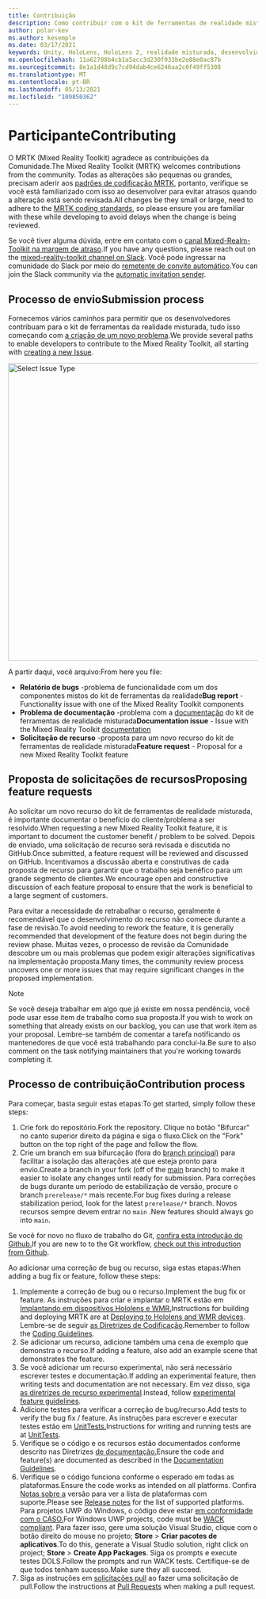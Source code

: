 ```yaml
---
title: Contribuição
description: Como contribuir com o kit de ferramentas de realidade misturada
author: polar-kev
ms.author: kesemple
ms.date: 03/17/2021
keywords: Unity, HoloLens, HoloLens 2, realidade misturada, desenvolvimento, MRTK, relatório de bugs,
ms.openlocfilehash: 11a62708b4cb1a5acc3d230f933be2e88e0ac87b
ms.sourcegitcommit: 8e1a1d48d9c7cd94dab4ce6246aa2c0f49ff5308
ms.translationtype: MT
ms.contentlocale: pt-BR
ms.lasthandoff: 05/13/2021
ms.locfileid: "109850362"
---
```

# <a name="contributing"></a><span data-ttu-id="a6f89-104">Participante</span><span class="sxs-lookup"><span data-stu-id="a6f89-104">Contributing</span></span>

<span data-ttu-id="a6f89-105">O MRTK (Mixed Reality Toolkit) agradece as contribuições da Comunidade.</span><span class="sxs-lookup"><span data-stu-id="a6f89-105">The Mixed Reality Toolkit (MRTK) welcomes contributions from the community.</span></span> <span data-ttu-id="a6f89-106">Todas as alterações são pequenas ou grandes, precisam aderir aos [padrões de codificação MRTK](coding-guidelines.md), portanto, verifique se você está familiarizado com isso ao desenvolver para evitar atrasos quando a alteração está sendo revisada.</span><span class="sxs-lookup"><span data-stu-id="a6f89-106">All changes be they small or large, need to adhere to the [MRTK coding standards](coding-guidelines.md), so please ensure you are familiar with these while developing to avoid delays when the change is being reviewed.</span></span>

<span data-ttu-id="a6f89-107">Se você tiver alguma dúvida, entre em contato com o [canal Mixed-Realm-Toolkit na margem de atraso](https://holodevelopers.slack.com/messages/C2H4HT858).</span><span class="sxs-lookup"><span data-stu-id="a6f89-107">If you have any questions, please reach out on the [mixed-reality-toolkit channel on Slack](https://holodevelopers.slack.com/messages/C2H4HT858).</span></span>
<span data-ttu-id="a6f89-108">Você pode ingressar na comunidade do Slack por meio do [remetente de convite automático](https://holodevelopersslack.azurewebsites.net/).</span><span class="sxs-lookup"><span data-stu-id="a6f89-108">You can join the Slack community via the [automatic invitation sender](https://holodevelopersslack.azurewebsites.net/).</span></span>

## <a name="submission-process"></a><span data-ttu-id="a6f89-109">Processo de envio</span><span class="sxs-lookup"><span data-stu-id="a6f89-109">Submission process</span></span>

<span data-ttu-id="a6f89-110">Fornecemos vários caminhos para permitir que os desenvolvedores contribuam para o kit de ferramentas da realidade misturada, tudo isso começando com [a criação de um novo problema](https://github.com/Microsoft/MixedRealityToolkit-Unity/issues/new/choose).</span><span class="sxs-lookup"><span data-stu-id="a6f89-110">We provide several paths to enable developers to contribute to the Mixed Reality Toolkit, all starting with [creating a new Issue](https://github.com/Microsoft/MixedRealityToolkit-Unity/issues/new/choose).</span></span>

<img src="../features/images/contributing/SelectIssueType.png" width="600" alt="Select Issue Type">

<span data-ttu-id="a6f89-111">A partir daqui, você arquivo:</span><span class="sxs-lookup"><span data-stu-id="a6f89-111">From here you file:</span></span>

- <span data-ttu-id="a6f89-112">**Relatório de bugs** -problema de funcionalidade com um dos componentes mistos do kit de ferramentas da realidade</span><span class="sxs-lookup"><span data-stu-id="a6f89-112">**Bug report** - Functionality issue with one of the Mixed Reality Toolkit components</span></span>
- <span data-ttu-id="a6f89-113">**Problema de documentação** -problema com a [documentação](https://microsoft.github.io/MixedRealityToolkit-Unity) do kit de ferramentas de realidade misturada</span><span class="sxs-lookup"><span data-stu-id="a6f89-113">**Documentation issue** - Issue with the Mixed Reality Toolkit [documentation](https://microsoft.github.io/MixedRealityToolkit-Unity)</span></span>
- <span data-ttu-id="a6f89-114">**Solicitação de recurso** -proposta para um novo recurso do kit de ferramentas de realidade misturada</span><span class="sxs-lookup"><span data-stu-id="a6f89-114">**Feature request** - Proposal for a new Mixed Reality Toolkit feature</span></span>

## <a name="proposing-feature-requests"></a><span data-ttu-id="a6f89-115">Proposta de solicitações de recursos</span><span class="sxs-lookup"><span data-stu-id="a6f89-115">Proposing feature requests</span></span>

<span data-ttu-id="a6f89-116">Ao solicitar um novo recurso do kit de ferramentas de realidade misturada, é importante documentar o benefício do cliente/problema a ser resolvido.</span><span class="sxs-lookup"><span data-stu-id="a6f89-116">When requesting a new Mixed Reality Toolkit feature, it is important to document the customer benefit / problem to be solved.</span></span> <span data-ttu-id="a6f89-117">Depois de enviado, uma solicitação de recurso será revisada e discutida no GitHub.</span><span class="sxs-lookup"><span data-stu-id="a6f89-117">Once submitted, a feature request will be reviewed and discussed on GitHub.</span></span> <span data-ttu-id="a6f89-118">Incentivamos a discussão aberta e construtivas de cada proposta de recurso para garantir que o trabalho seja benéfico para um grande segmento de clientes.</span><span class="sxs-lookup"><span data-stu-id="a6f89-118">We encourage open and constructive discussion of each feature proposal to ensure that the work is beneficial to a large segment of customers.</span></span>

<span data-ttu-id="a6f89-119">Para evitar a necessidade de retrabalhar o recurso, geralmente é recomendável que o desenvolvimento do recurso não comece durante a fase de revisão.</span><span class="sxs-lookup"><span data-stu-id="a6f89-119">To avoid needing to rework the feature, it is generally recommended that development of the feature does not begin during the review phase.</span></span> <span data-ttu-id="a6f89-120">Muitas vezes, o processo de revisão da Comunidade descobre um ou mais problemas que podem exigir alterações significativas na implementação proposta.</span><span class="sxs-lookup"><span data-stu-id="a6f89-120">Many times, the community review process uncovers one or more issues that may require significant changes in the proposed implementation.</span></span>

> [!NOTE]
> <span data-ttu-id="a6f89-121">Se você deseja trabalhar em algo que já existe em nossa pendência, você pode usar esse item de trabalho como sua proposta.</span><span class="sxs-lookup"><span data-stu-id="a6f89-121">If you wish to work on something that already exists on our backlog, you can use that work item as your proposal.</span></span> <span data-ttu-id="a6f89-122">Lembre-se também de comentar a tarefa notificando os mantenedores de que você está trabalhando para concluí-la.</span><span class="sxs-lookup"><span data-stu-id="a6f89-122">Be sure to also comment on the task notifying maintainers that you're working towards completing it.</span></span>

## <a name="contribution-process"></a><span data-ttu-id="a6f89-123">Processo de contribuição</span><span class="sxs-lookup"><span data-stu-id="a6f89-123">Contribution process</span></span>

<span data-ttu-id="a6f89-124">Para começar, basta seguir estas etapas:</span><span class="sxs-lookup"><span data-stu-id="a6f89-124">To get started, simply follow these steps:</span></span>

1. <span data-ttu-id="a6f89-125">Crie fork do repositório.</span><span class="sxs-lookup"><span data-stu-id="a6f89-125">Fork the repository.</span></span> <span data-ttu-id="a6f89-126">Clique no botão "Bifurcar" no canto superior direito da página e siga o fluxo.</span><span class="sxs-lookup"><span data-stu-id="a6f89-126">Click on the "Fork" button on the top right of the page and follow the flow.</span></span>
1. <span data-ttu-id="a6f89-127">Crie um branch em sua bifurcação (fora do [branch principal)](https://github.com/microsoft/mixedrealitytoolkit-unity/tree/main) para facilitar a isolação das alterações até que esteja pronto para envio.</span><span class="sxs-lookup"><span data-stu-id="a6f89-127">Create a branch in your fork (off of the [main](https://github.com/microsoft/mixedrealitytoolkit-unity/tree/main) branch) to make it easier to isolate any changes until ready for submission.</span></span> <span data-ttu-id="a6f89-128">Para correções de bugs durante um período de estabilização de versão, procure o branch `prerelease/*` mais recente.</span><span class="sxs-lookup"><span data-stu-id="a6f89-128">For bug fixes during a release stabilization period, look for the latest `prerelease/*` branch.</span></span> <span data-ttu-id="a6f89-129">Novos recursos sempre devem entrar no `main` .</span><span class="sxs-lookup"><span data-stu-id="a6f89-129">New features should always go into `main`.</span></span>

<span data-ttu-id="a6f89-130">Se você for novo no fluxo de trabalho do Git, [confira esta introdução do Github.](https://guides.github.com/activities/hello-world/)</span><span class="sxs-lookup"><span data-stu-id="a6f89-130">If you are new to to the Git workflow, [check out this introduction from Github](https://guides.github.com/activities/hello-world/).</span></span>

<span data-ttu-id="a6f89-131">Ao adicionar uma correção de bug ou recurso, siga estas etapas:</span><span class="sxs-lookup"><span data-stu-id="a6f89-131">When adding a bug fix or feature, follow these steps:</span></span>

1. <span data-ttu-id="a6f89-132">Implemente a correção de bug ou o recurso.</span><span class="sxs-lookup"><span data-stu-id="a6f89-132">Implement the bug fix or feature.</span></span> <span data-ttu-id="a6f89-133">As instruções para criar e implantar o MRTK estão em [Implantando em dispositivos Hololens e WMR.](../supported-devices/wmr-mrtk.md)</span><span class="sxs-lookup"><span data-stu-id="a6f89-133">Instructions for building and deploying MRTK are at [Deploying to Hololens and WMR devices](../supported-devices/wmr-mrtk.md).</span></span> <span data-ttu-id="a6f89-134">Lembre-se de seguir [as Diretrizes de Codificação](../contributing/coding-guidelines.md).</span><span class="sxs-lookup"><span data-stu-id="a6f89-134">Remember to follow the [Coding Guidelines](../contributing/coding-guidelines.md).</span></span>
1. <span data-ttu-id="a6f89-135">Se adicionar um recurso, adicione também uma cena de exemplo que demonstra o recurso.</span><span class="sxs-lookup"><span data-stu-id="a6f89-135">If adding a feature, also add an example scene that demonstrates the feature.</span></span>
1. <span data-ttu-id="a6f89-136">Se você adicionar um recurso experimental, não será necessário escrever testes e documentação.</span><span class="sxs-lookup"><span data-stu-id="a6f89-136">If adding an experimental feature, then writing tests and documentation are not necessary.</span></span> <span data-ttu-id="a6f89-137">Em vez disso, siga [as diretrizes de recurso experimental](../contributing/experimental-features.md).</span><span class="sxs-lookup"><span data-stu-id="a6f89-137">Instead, follow [experimental feature guidelines](../contributing/experimental-features.md).</span></span>
1. <span data-ttu-id="a6f89-138">Adicione testes para verificar a correção de bug/recurso.</span><span class="sxs-lookup"><span data-stu-id="a6f89-138">Add tests to verify the bug fix / feature.</span></span> <span data-ttu-id="a6f89-139">As instruções para escrever e executar testes estão em [UnitTests.](../contributing/unit-tests.md)</span><span class="sxs-lookup"><span data-stu-id="a6f89-139">Instructions for writing and running tests are at [UnitTests](../contributing/unit-tests.md).</span></span>
1. <span data-ttu-id="a6f89-140">Verifique se o código e os recursos estão documentados conforme descrito nas Diretrizes [de documentação.](../contributing/documentation-guide.md)</span><span class="sxs-lookup"><span data-stu-id="a6f89-140">Ensure the code and feature(s) are documented as described in the [Documentation Guidelines](../contributing/documentation-guide.md).</span></span>
1. <span data-ttu-id="a6f89-141">Verifique se o código funciona conforme o esperado em todas as plataformas.</span><span class="sxs-lookup"><span data-stu-id="a6f89-141">Ensure the code works as intended on all platforms.</span></span> <span data-ttu-id="a6f89-142">Confira [Notas sobre a](../release-notes/mrtk-26-release-notes.md) versão para ver a lista de plataformas com suporte.</span><span class="sxs-lookup"><span data-stu-id="a6f89-142">Please see [Release notes](../release-notes/mrtk-26-release-notes.md) for the list of supported platforms.</span></span> <span data-ttu-id="a6f89-143">Para projetos UWP do Windows, o código deve estar [em conformidade com o CASO.](https://developer.microsoft.com/windows/develop/app-certification-kit)</span><span class="sxs-lookup"><span data-stu-id="a6f89-143">For Windows UWP projects, code must be [WACK compliant](https://developer.microsoft.com/windows/develop/app-certification-kit).</span></span> <span data-ttu-id="a6f89-144">Para fazer isso, gere uma solução Visual Studio, clique com o botão direito do mouse no projeto; **Store**  >  **Criar pacotes de aplicativos**.</span><span class="sxs-lookup"><span data-stu-id="a6f89-144">To do this, generate a Visual Studio solution, right click on project; **Store** > **Create App Packages**.</span></span> <span data-ttu-id="a6f89-145">Siga os prompts e execute testes DOLS.</span><span class="sxs-lookup"><span data-stu-id="a6f89-145">Follow the prompts and run WACK tests.</span></span> <span data-ttu-id="a6f89-146">Certifique-se de que todos tenham sucesso.</span><span class="sxs-lookup"><span data-stu-id="a6f89-146">Make sure they all succeed.</span></span>
1. <span data-ttu-id="a6f89-147">Siga as instruções em [solicitações pull](../contributing/pull-requests.md) ao fazer uma solicitação de pull.</span><span class="sxs-lookup"><span data-stu-id="a6f89-147">Follow the instructions at [Pull Requests](../contributing/pull-requests.md) when making a pull request.</span></span>
